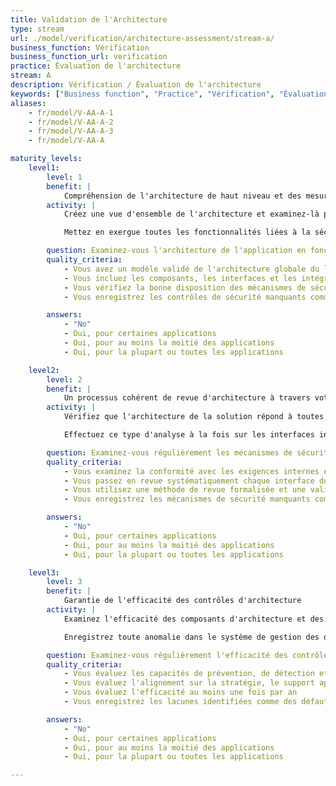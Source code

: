 ```yaml
---
title: Validation de l'Architecture
type: stream
url: ./model/verification/architecture-assessment/stream-a/
business_function: Vérification
business_function_url: verification
practice: Évaluation de l'architecture
stream: A
description: Vérification / Évaluation de l'architecture
keywords: ["Business function", "Practice", "Vérification", "Évaluation de l'architecture"]
aliases:
    - fr/model/V-AA-A-1
    - fr/model/V-AA-A-2
    - fr/model/V-AA-A-3
    - fr/model/V-AA-A

maturity_levels:
    level1:
        level: 1
        benefit: |
            Compréhension de l'architecture de haut niveau et des mesures de sécurité adaptées
        activity: |
            Créez une vue d'ensemble de l'architecture et examinez-là pour vérifier la bonne présence de mécanismes de sécurité généraux tels que l'authentification, la gestion des autorisations, des utilisateurs et des droits, la communication sécurisée, la protection des données, la gestion des clés et la gestion des journaux. Considérez également le soutien à la protection de la vie privée. Faites cela en utilisant les artefacts du projet tels que des documents d'architecture ou de conception, ou des entrevues avec les représentants du client et le personnel technique. Pensez également aux composants d'infrastructure - ce sont tous les systèmes, composants et bibliothèques (y compris les SDKs) qui ne sont pas spécifiques à l'application mais fournissent un support direct à l'utilisation ou à la gestion de l'application au sein de l'organisation.

            Mettez en exergue toutes les fonctionnalités liées à la sécurité dans l'architecture et validez sa pertinence. Faites cela de manière ad hoc, du point de vue des utilisateurs anonymes, des utilisateurs authentifiés et des rôles spécifiques à l'application.

        question: Examinez-vous l'architecture de l'application en fonction des principaux objectifs de sécurité de manière ponctuelle ?
        quality_criteria:
            - Vous avez un modèle validé de l'architecture globale du logiciel
            - Vous incluez les composants, les interfaces et les intégrations dans le modèle d'architecture
            - Vous vérifiez la bonne disposition des mécanismes de sécurité généraux
            - Vous enregistrez les contrôles de sécurité manquants comme des défauts

        answers:
            - "No"
            - Oui, pour certaines applications
            - Oui, pour au moins la moitié des applications
            - Oui, pour la plupart ou toutes les applications

    level2:
        level: 2
        benefit: |
            Un processus cohérent de revue d'architecture à travers votre organisation
        activity: |
            Vérifiez que l'architecture de la solution répond à toutes les exigences de sécurité et de conformité identifiées. Pour chaque interface de l'application, itérez à travers la liste des exigences de sécurité et de conformité et analysez l'architecture pour valider leur bonne disposition. Effectuez également une analyse interactive ou une analyse du flux de données pour vous assurer que les exigences sont traitées de manière adéquate à travers les différents composants. Détaillez l'analyse jusqu'à montrer les caractéristiques de conception qui répondent à chaque exigence.

            Effectuez ce type d'analyse à la fois sur les interfaces internes, par exemple entre les composants, ainsi que sur les interfaces externes, par exemple celles faisant partie de la surface d'attaque. Identifiez et validez également les décisions de conception importantes prises dans le cadre du travail d'architecture, en particulier lorsqu'elles s'écartent des solutions de sécurité partagées disponibles au sein de l'organisation. Enfin, mettez à jour les résultats en fonction des modifications apportées pendant le cycle de développement et prenez note de toutes les exigences qui ne sont pas clairement identifiées au niveau de la conception comme ayant été traitées.

        question: Examinez-vous régulièrement les mécanismes de sécurité de votre architecture?
        quality_criteria:
            - Vous examinez la conformité avec les exigences internes et externes
            - Vous passez en revue systématiquement chaque interface du système
            - Vous utilisez une méthode de revue formalisée et une validation structurée
            - Vous enregistrez les mécanismes de sécurité manquants comme des défauts

        answers:
            - "No"
            - Oui, pour certaines applications
            - Oui, pour au moins la moitié des applications
            - Oui, pour la plupart ou toutes les applications

    level3:
        level: 3
        benefit: |
            Garantie de l'efficacité des contrôles d'architecture
        activity: |
            Examinez l'efficacité des composants d'architecture et des mécanismes de sécurité qu'ils fournissent en termes d'alignement sur la stratégie globale de l'organisation et examinez attentivement le degré de disponibilité, de passage à l'échelle et de professionnalisme des solutions de sécurité choisies. Tandis que certains choix tactiques pour une application donnée peuvent avoir un sens dans des contextes spécifiques, Il est important de garder l'œil ouvert sur la situation générale et de garantir la pérennité de la solution conçue.

            Enregistrez toute anomalie dans le système de gestion des défauts pour contribuer à de futures améliorations de l'architecture.

        question: Examinez-vous régulièrement l'efficacité des contrôles de sécurité?
        quality_criteria:
            - Vous évaluez les capacités de prévention, de détection et de réponse des contrôles de sécurité
            - Vous évaluez l'alignement sur la stratégie, le support approprié et la capacité de mise à l'échelle des contrôles de sécurité
            - Vous évaluez l'efficacité au moins une fois par an
            - Vous enregistrez les lacunes identifiées comme des défauts

        answers:
            - "No"
            - Oui, pour certaines applications
            - Oui, pour au moins la moitié des applications
            - Oui, pour la plupart ou toutes les applications

---
```

